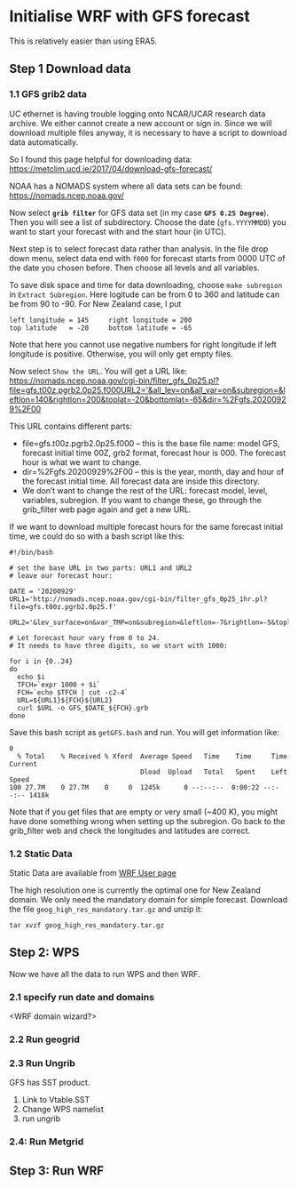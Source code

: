 # Initialise WRF with GFS forecast

This is relatively easier than using ERA5.

## Step 1 Download data

### 1.1 GFS grib2 data

UC ethernet is having trouble logging onto NCAR/UCAR research data archive. We either cannot create a new account or sign in. Since we will download multiple files anyway, it is necessary to have a script to download data automatically.

So I found this page helpful for downloading data: https://metclim.ucd.ie/2017/04/download-gfs-forecast/

NOAA has a NOMADS system where all data sets can be found: https://nomads.ncep.noaa.gov/

Now select **`grib filter`** for GFS data set (in my case **`GFS 0.25 Degree`**). Then you will see a list of subdirectory. Choose the date (`gfs.YYYYMMDD`) you want to start your forecast with and the start hour (in UTC). 

Next step is to select forecast data rather than analysis. In the file drop down menu, select data end with `f000` for forecast starts from 0000 UTC of the date you chosen before. Then choose all levels and all variables. 

To save disk space and time for data downloading, choose `make subregion` in `Extract Subregion`. Here logitude can be from 0 to 360 and latitude can be from 90 to -90. For New Zealand case, I put 
```
left longitude = 145     right longitude = 200
top latitude   = -20     bottom latitude = -65
```

Note that here you cannot use negative numbers for right longitude if left longitude is positive. Otherwise, you will only get empty files. 

Now select `Show the URL`. You will get a URL like:  
https://nomads.ncep.noaa.gov/cgi-bin/filter_gfs_0p25.pl?file=gfs.t00z.pgrb2.0p25.f000URL2='&all_lev=on&all_var=on&subregion=&leftlon=140&rightlon=200&toplat=-20&bottomlat=-65&dir=%2Fgfs.20200929%2F00


This URL contains different parts:

- file=gfs.t00z.pgrb2.0p25.f000 – this is the base file name: model GFS, forecast initial time 00Z, grb2 format, forecast hour is 000. The forecast hour is what we want to change.
- dir=%2Fgfs.20200929%2F00 – this is the year, month, day and hour of the forecast initial time. All forecast data are inside this directory.
- We don’t want to change the rest of the URL: forecast model, level, variables, subregion. If you want to change these, go through the grib_filter web page again and get a new URL.

If we want to download multiple forecast hours for the same forecast initial time, we could do so with a bash script like this:

```
#!/bin/bash

# set the base URL in two parts: URL1 and URL2
# leave our forecast hour:

DATE = '20200929'
URL1='http://nomads.ncep.noaa.gov/cgi-bin/filter_gfs_0p25_1hr.pl?file=gfs.t00z.pgrb2.0p25.f'

URL2='&lev_surface=on&var_TMP=on&subregion=&leftlon=-7&rightlon=-5&toplat=54&bottomlat=52&dir=%2Fgfs.'${DATE}'%F00'

# Let forecast hour vary from 0 to 24.
# It needs to have three digits, so we start with 1000:

for i in {0..24}
do
  echo $i
  TFCH=`expr 1000 + $i`
  FCH=`echo $TFCH | cut -c2-4`
  URL=${URL1}${FCH}${URL2}
  curl $URL -o GFS_$DATE_${FCH}.grb
done
```

Save this bash script as `getGFS.bash` and run. You will get information like:
```
0
  % Total    % Received % Xferd  Average Speed   Time    Time     Time  Current
                                 Dload  Upload   Total   Spent    Left  Speed
100 27.7M    0 27.7M    0     0  1245k      0 --:--:--  0:00:22 --:--:-- 1418k
```

Note that if you get files that are empty or very small (~400 K), you might have done something wrong when setting up the subregion. Go back to the grib_filter web and check the longitudes and latitudes are correct.


### 1.2 Static Data
Static Data are available from [WRF User page](https://www2.mmm.ucar.edu/wrf/users/download/get_sources_wps_geog.html)

The high resolution one is currently the optimal one for New Zealand domain. We only need the mandatory domain for simple forecast. Download the file `geog_high_res_mandatory.tar.gz` and unzip it:  
```
tar xvzf geog_high_res_mandatory.tar.gz
```


## Step 2: WPS
Now we have all the data to run WPS and then WRF. 
### 2.1 specify run date and domains
<WRF domain wizard?>


### 2.2 Run geogrid
### 2.3 Run Ungrib

GFS has SST product. 

1. Link to Vtable.SST
2. Change WPS namelist
3. run ungrib

### 2.4: Run Metgrid

## Step 3: Run WRF
